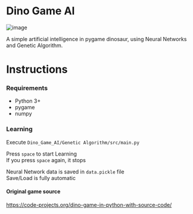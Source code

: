 # Dino Game AI
![image](https://user-images.githubusercontent.com/48395704/59141293-04a5c680-89e5-11e9-9095-9886cf104f27.png)

A simple artificial intelligence in pygame dinosaur, using Neural Networks and Genetic Algorithm. 

# Instructions 
### Requirements   
- Python 3+
- pygame
- numpy

### Learning  
Execute <code>Dino_Game_AI/Genetic Algorithm/src/main.py</code> 
   
Press <code>space</code> to start Learning  
If you press <code>space</code> again, it stops  
    
Neural Network data is saved in <code>data.pickle</code> file  
Save/Load is fully automatic  

#### Original game source   
https://code-projects.org/dino-game-in-python-with-source-code/
